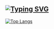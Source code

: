 ## [![Typing SVG](https://readme-typing-svg.demolab.com?font=Fira+Code&pause=1000&color=25C0FF&center=true&vCenter=true&width=435&lines=Hi+there!+I'm+MinJeong)](https://git.io/typing-svg)

[![Top Langs](https://github-readme-stats.vercel.app/api/top-langs/?username=MinJeong-Jang)](https://github.com/anuraghazra/github-readme-stats)

<!--
![MinJeong's GitHub stats](https://github-readme-stats.vercel.app/api?username=MinJeong-Jang&show_icons=true&theme=radical)
**MinJeong-Jang/MinJeong-Jang** is a ✨ _special_ ✨ repository because its `README.md` (this file) appears on your GitHub profile.

Here are some ideas to get you started:

- 🔭 I’m currently working on ...
- 🌱 I’m currently learning ...
- 👯 I’m looking to collaborate on ...
- 🤔 I’m looking for help with ...
- 💬 Ask me about ...
- 📫 How to reach me: ...
- 😄 Pronouns: ...
- ⚡ Fun fact: ...
-->
